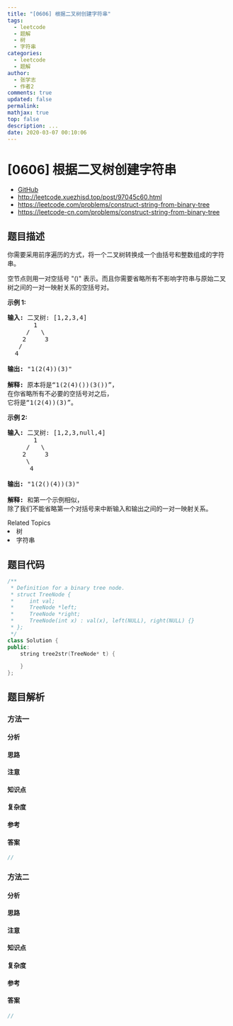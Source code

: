 ```yaml
---
title: "[0606] 根据二叉树创建字符串"
tags:
  - leetcode
  - 题解
  - 树
  - 字符串
categories:
  - leetcode
  - 题解
author:
  - 张学志
  - 作者2
comments: true
updated: false
permalink:
mathjax: true
top: false
description: ...
date: 2020-03-07 00:10:06
---
```



# [0606] 根据二叉树创建字符串
* [GitHub](https://github.com/algoboy101/LeetCodeCrowdsource/tree/master/_posts/QA/%5B0606%5D%20%E6%A0%B9%E6%8D%AE%E4%BA%8C%E5%8F%89%E6%A0%91%E5%88%9B%E5%BB%BA%E5%AD%97%E7%AC%A6%E4%B8%B2.md)
* http://leetcode.xuezhisd.top/post/97045c60.html
* https://leetcode.com/problems/construct-string-from-binary-tree
* https://leetcode-cn.com/problems/construct-string-from-binary-tree


## 题目描述

<p>你需要采用前序遍历的方式，将一个二叉树转换成一个由括号和整数组成的字符串。</p>

<p>空节点则用一对空括号 &quot;()&quot; 表示。而且你需要省略所有不影响字符串与原始二叉树之间的一对一映射关系的空括号对。</p>

<p><strong>示例 1:</strong></p>

<pre>
<strong>输入:</strong> 二叉树: [1,2,3,4]
       1
     /   \
    2     3
   /    
  4     

<strong>输出:</strong> &quot;1(2(4))(3)&quot;

<strong>解释:</strong> 原本将是&ldquo;1(2(4)())(3())&rdquo;，
在你省略所有不必要的空括号对之后，
它将是&ldquo;1(2(4))(3)&rdquo;。
</pre>

<p><strong>示例 2:</strong></p>

<pre>
<strong>输入:</strong> 二叉树: [1,2,3,null,4]
       1
     /   \
    2     3
     \  
      4 

<strong>输出:</strong> &quot;1(2()(4))(3)&quot;

<strong>解释:</strong> 和第一个示例相似，
除了我们不能省略第一个对括号来中断输入和输出之间的一对一映射关系。
</pre>
<div><div>Related Topics</div><div><li>树</li><li>字符串</li></div></div>


## 题目代码

```cpp
/**
 * Definition for a binary tree node.
 * struct TreeNode {
 *     int val;
 *     TreeNode *left;
 *     TreeNode *right;
 *     TreeNode(int x) : val(x), left(NULL), right(NULL) {}
 * };
 */
class Solution {
public:
    string tree2str(TreeNode* t) {

    }
};
```


## 题目解析


### 方法一

#### 分析

#### 思路

#### 注意

#### 知识点

#### 复杂度

#### 参考

#### 答案

```cpp
//
```


### 方法二

#### 分析

#### 思路

#### 注意

#### 知识点

#### 复杂度

#### 参考

#### 答案

```cpp
//
```



